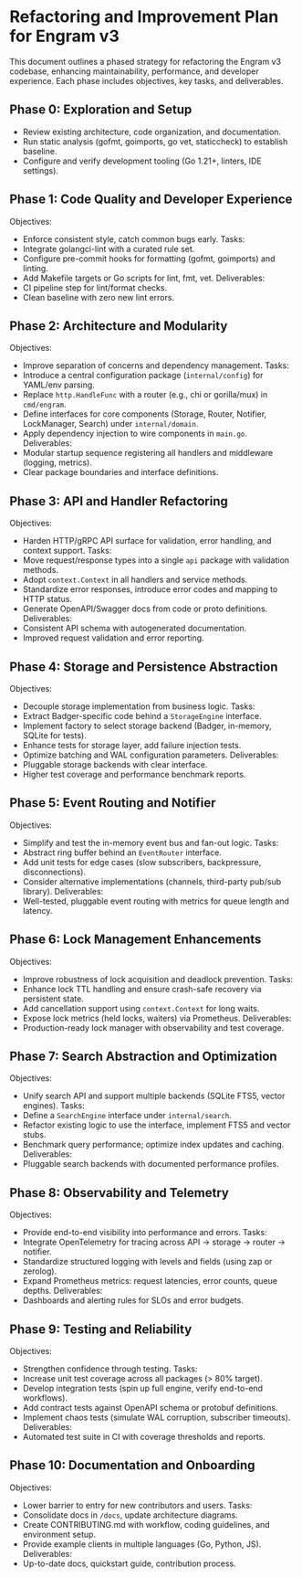 Refactoring and Improvement Plan for Engram v3
=============================================

This document outlines a phased strategy for refactoring the Engram v3 codebase, enhancing maintainability, performance, and developer experience. Each phase includes objectives, key tasks, and deliverables.

Phase 0: Exploration and Setup
------------------------------
- Review existing architecture, code organization, and documentation.
- Run static analysis (gofmt, goimports, go vet, staticcheck) to establish baseline.
- Configure and verify development tooling (Go 1.21+, linters, IDE settings).

Phase 1: Code Quality and Developer Experience
----------------------------------------------
Objectives:
  - Enforce consistent style, catch common bugs early.
Tasks:
  - Integrate golangci-lint with a curated rule set.
  - Configure pre-commit hooks for formatting (gofmt, goimports) and linting.
  - Add Makefile targets or Go scripts for lint, fmt, vet.
Deliverables:
  - CI pipeline step for lint/format checks.
  - Clean baseline with zero new lint errors.

Phase 2: Architecture and Modularity
------------------------------------
Objectives:
  - Improve separation of concerns and dependency management.
Tasks:
  - Introduce a central configuration package (`internal/config`) for YAML/env parsing.
  - Replace `http.HandleFunc` with a router (e.g., chi or gorilla/mux) in `cmd/engram`.
  - Define interfaces for core components (Storage, Router, Notifier, LockManager, Search) under `internal/domain`.
  - Apply dependency injection to wire components in `main.go`.
Deliverables:
  - Modular startup sequence registering all handlers and middleware (logging, metrics).
  - Clear package boundaries and interface definitions.

Phase 3: API and Handler Refactoring
------------------------------------
Objectives:
  - Harden HTTP/gRPC API surface for validation, error handling, and context support.
Tasks:
  - Move request/response types into a single `api` package with validation methods.
  - Adopt `context.Context` in all handlers and service methods.
  - Standardize error responses, introduce error codes and mapping to HTTP status.
  - Generate OpenAPI/Swagger docs from code or proto definitions.
Deliverables:
  - Consistent API schema with autogenerated documentation.
  - Improved request validation and error reporting.

Phase 4: Storage and Persistence Abstraction
--------------------------------------------
Objectives:
  - Decouple storage implementation from business logic.
Tasks:
  - Extract Badger-specific code behind a `StorageEngine` interface.
  - Implement factory to select storage backend (Badger, in-memory, SQLite for tests).
  - Enhance tests for storage layer, add failure injection tests.
  - Optimize batching and WAL configuration parameters.
Deliverables:
  - Pluggable storage backends with clear interface.
  - Higher test coverage and performance benchmark reports.

Phase 5: Event Routing and Notifier
----------------------------------
Objectives:
  - Simplify and test the in-memory event bus and fan-out logic.
Tasks:
  - Abstract ring buffer behind an `EventRouter` interface.
  - Add unit tests for edge cases (slow subscribers, backpressure, disconnections).
  - Consider alternative implementations (channels, third-party pub/sub library).
Deliverables:
  - Well-tested, pluggable event routing with metrics for queue length and latency.

Phase 6: Lock Management Enhancements
-------------------------------------
Objectives:
  - Improve robustness of lock acquisition and deadlock prevention.
Tasks:
  - Enhance lock TTL handling and ensure crash-safe recovery via persistent state.
  - Add cancellation support using `context.Context` for long waits.
  - Expose lock metrics (held locks, waiters) via Prometheus.
Deliverables:
  - Production-ready lock manager with observability and test coverage.

Phase 7: Search Abstraction and Optimization
-------------------------------------------
Objectives:
  - Unify search API and support multiple backends (SQLite FTS5, vector engines).
Tasks:
  - Define a `SearchEngine` interface under `internal/search`.
  - Refactor existing logic to use the interface, implement FTS5 and vector stubs.
  - Benchmark query performance; optimize index updates and caching.
Deliverables:
  - Pluggable search backends with documented performance profiles.

Phase 8: Observability and Telemetry
-----------------------------------
Objectives:
  - Provide end-to-end visibility into performance and errors.
Tasks:
  - Integrate OpenTelemetry for tracing across API → storage → router → notifier.
  - Standardize structured logging with levels and fields (using zap or zerolog).
  - Expand Prometheus metrics: request latencies, error counts, queue depths.
Deliverables:
  - Dashboards and alerting rules for SLOs and error budgets.

Phase 9: Testing and Reliability
--------------------------------
Objectives:
  - Strengthen confidence through testing.
Tasks:
  - Increase unit test coverage across all packages (> 80% target).
  - Develop integration tests (spin up full engine, verify end-to-end workflows).
  - Add contract tests against OpenAPI schema or protobuf definitions.
  - Implement chaos tests (simulate WAL corruption, subscriber timeouts).
Deliverables:
  - Automated test suite in CI with coverage thresholds and reports.

Phase 10: Documentation and Onboarding
--------------------------------------
Objectives:
  - Lower barrier to entry for new contributors and users.
Tasks:
  - Consolidate docs in `/docs`, update architecture diagrams.
  - Create CONTRIBUTING.md with workflow, coding guidelines, and environment setup.
  - Provide example clients in multiple languages (Go, Python, JS).
Deliverables:
  - Up-to-date docs, quickstart guide, contribution process.